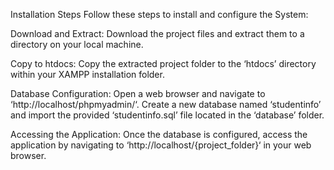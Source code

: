 Installation Steps
Follow these steps to install and configure the System:

Download and Extract: Download the project files and extract them to a directory on your local machine.

Copy to htdocs: Copy the extracted project folder to the ‘htdocs’ directory within your XAMPP installation folder.

Database Configuration: Open a web browser and navigate to ‘http://localhost/phpmyadmin/‘. Create a new database named ‘studentinfo’ and import the provided ‘studentinfo.sql’ file located in the ‘database’ folder.

Accessing the Application: Once the database is configured, access the application by navigating to ‘http://localhost/{project_folder}‘ in your web browser.
